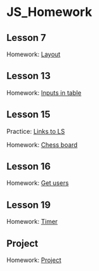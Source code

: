 # JS_Homework

## Lesson 7

Homework: [Layout](https://pavelpleshkov.github.io/JS_Homework/Lesson-7/ "Homework 7")

## Lesson 13

Homework: [Inputs in table](https://pavelpleshkov.github.io/JS_Homework/Lesson-13/ "Homework 13")

## Lesson 15

Practice: [Links to LS](https://pavelpleshkov.github.io/JS_Homework/Lesson-15-practice/ "Practice 15")

Homework: [Chess board](https://pavelpleshkov.github.io/JS_Homework/Lesson-15/ "Homework 15")

## Lesson 16

Homework: [Get users](https://pavelpleshkov.github.io/JS_Homework/Lesson-16/ "Homework 16")


## Lesson 19

Homework: [Timer](https://pavelpleshkov.github.io/JS_Homework/Lesson-19/ "Homework 19")


## Project

Homework: [Project](https://pavelpleshkov.github.io/JS_Homework/Project/ "Project")